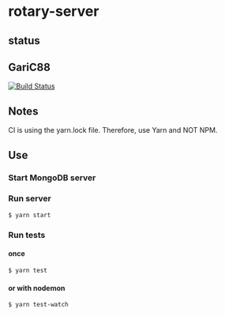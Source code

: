 # rotary-server

## status

## GariC88

[![Build Status](https://travis-ci.org/trivalleycoders-org/rotary-server.svg?branch=master)](https://travis-ci.org/trivalleycoders-org/rotary-server)

## Notes

CI is using the yarn.lock file. Therefore, use Yarn and NOT NPM.

## Use

### Start MongoDB server

### Run server

```
$ yarn start
```

### Run tests

#### once

```
$ yarn test
```

#### or with nodemon

```
$ yarn test-watch
```
